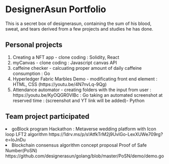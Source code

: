 # DesignerAsun Portfolio
This is a secret box of designerasun, containing the sum of his blood, sweat, and tears derived from a few projects and studies he has done. 


## Personal projects
<ol>
<li>Creating a NFT app - clone coding : Solidity, React </li>

<li>myCanvas - clone coding : Javascript canvas API </li>

<li>caffeine checker - calcuating proper amount of daily caffeine consumption : Go</li>

<li>Hyperledger Fabric Marbles Demo - modificating front end element : HTML, CSS (https://youtu.be/4N7nvLq-9Qg) </li>

<li>Attendance automator - <Folder generator> creating folders with the input from user : https://youtu.be/KyOQGR0VlBc : Go    
<screenshot automator> taking an automated screenshot at reserved time : (screenshot and YT link will be added)- Python </li>

</ol>
 
## Team project participated

<li>goBlock program Hackathon : Metaverse wedding platform with Icon loop LFT2 algorithm 
    https://1drv.ms/p/s!AtfkTrM2j9UvlGo-LexXUWe709rg?e=loJnDu </li>
    
<li>Blockchain consensus algorithm concept proposal
    Proof of Safe Number(PoSN)
    https://github.com/designerasun/golang/blob/master/PoSN/demo/demo.go </li>
    



 
    



